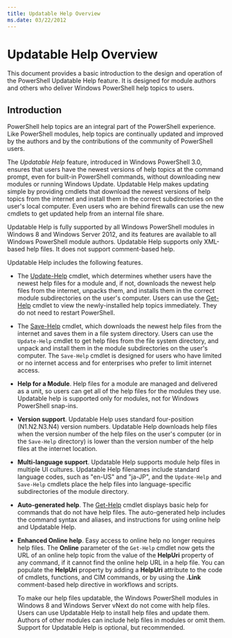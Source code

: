 ```yaml
---
title: Updatable Help Overview
ms.date: 03/22/2012
---
```

# Updatable Help Overview

This document provides a basic introduction to the design and operation of the PowerShell Updatable
Help feature. It is designed for module authors and others who deliver Windows PowerShell help
topics to users.

## Introduction

PowerShell help topics are an integral part of the PowerShell experience. Like PowerShell modules,
help topics are continually updated and improved by the authors and by the contributions of the
community of PowerShell users.

The *Updatable Help* feature, introduced in Windows PowerShell 3.0, ensures that users have the
newest versions of help topics at the command prompt, even for built-in PowerShell commands, without
downloading new modules or running Windows Update. Updatable Help makes updating simple by providing
cmdlets that download the newest versions of help topics from the internet and install them in the
correct subdirectories on the user's local computer. Even users who are behind firewalls can use the
new cmdlets to get updated help from an internal file share.

Updatable Help is fully supported by all Windows PowerShell modules in Windows 8 and Windows Server
2012, and its features are available to all Windows PowerShell module authors. Updatable Help
supports only XML-based help files. It does not support comment-based help.

Updatable Help includes the following features.

- The [Update-Help](/powershell/module/Microsoft.PowerShell.Core/Update-Help) cmdlet, which
  determines whether users have the newest help files for a module and, if not, downloads the newest
  help files from the internet, unpacks them, and installs them in the correct module subdirectories
  on the user's computer. Users can use the
  [Get-Help](/powershell/module/Microsoft.PowerShell.Core/Get-Help) cmdlet to view the
  newly-installed help topics immediately. They do not need to restart PowerShell.

- The [Save-Help](/powershell/module/Microsoft.PowerShell.Core/Save-Help) cmdlet, which downloads
  the newest help files from the internet and saves them in a file system directory. Users can use
  the `Update-Help` cmdlet to get help files from the file system directory, and unpack and install
  them in the module subdirectories on the user's computer. The `Save-Help` cmdlet is designed for
  users who have limited or no internet access and for enterprises who prefer to limit internet
  access.

- **Help for a Module**. Help files for a module are managed and delivered as a unit, so users can
  get all of the help files for the modules they use. Updatable help is supported only for modules,
  not for Windows PowerShell snap-ins.

- **Version support**. Updatable Help uses standard four-position (N1.N2.N3.N4) version numbers.
  Updatable Help downloads help files when the version number of the help files on the user's
  computer (or in the `Save-Help` directory) is lower than the version number of the help files at
  the internet location.

- **Multi-language support**. Updatable Help supports module help files in multiple UI cultures.
  Updatable Help filenames include standard language codes, such as "en-US" and "ja-JP", and the
  `Update-Help` and `Save-Help` cmdlets place the help files into language-specific subdirectories
  of the module directory.

- **Auto-generated help**. The [Get-Help](/powershell/module/Microsoft.PowerShell.Core/Get-Help)
  cmdlet displays basic help for commands that do not have help files. The auto-generated help
  includes the command syntax and aliases, and instructions for using online help and Updatable
  Help.

- **Enhanced Online help**. Easy access to online help no longer requires help files. The **Online**
  parameter of the `Get-Help` cmdlet now gets the URL of an online help topic from the value of the
  **HelpUri** property of any command, if it cannot find the online help URL in a help file. You can
  populate the **HelpUri** property by adding a **HelpUri** attribute to the code of cmdlets,
  functions, and CIM commands, or by using the **.Link** comment-based help directive in workflows
  and scripts.

  To make our help files updatable, the Windows PowerShell modules in Windows 8 and Windows Server
  vNext do not come with help files. Users can use Updatable Help to install help files and update
  them. Authors of other modules can include help files in modules or omit them. Support for
  Updatable Help is optional, but recommended.
